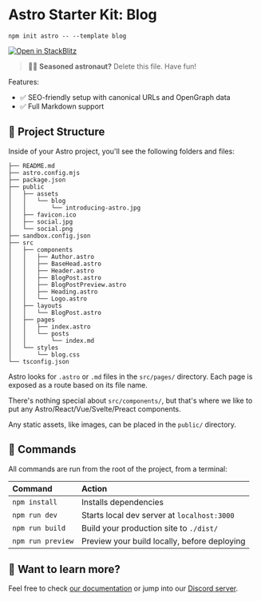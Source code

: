# Astro Starter Kit: Blog

```
npm init astro -- --template blog
```

[![Open in StackBlitz](https://developer.stackblitz.com/img/open_in_stackblitz.svg)](https://stackblitz.com/github/withastro/astro/tree/latest/examples/blog)

> 🧑‍🚀 **Seasoned astronaut?** Delete this file. Have fun!

Features:

- ✅ SEO-friendly setup with canonical URLs and OpenGraph data
- ✅ Full Markdown support

## 🚀 Project Structure

Inside of your Astro project, you'll see the following folders and files:

```
├── README.md
├── astro.config.mjs
├── package.json
├── public
│   ├── assets
│   │   └── blog
│   │       └── introducing-astro.jpg
│   ├── favicon.ico
│   ├── social.jpg
│   └── social.png
├── sandbox.config.json
├── src
│   ├── components
│   │   ├── Author.astro
│   │   ├── BaseHead.astro
│   │   ├── Header.astro
│   │   ├── BlogPost.astro
│   │   ├── BlogPostPreview.astro
│   │   ├── Heading.astro
│   │   └── Logo.astro
│   ├── layouts
│   │   └── BlogPost.astro
│   ├── pages
│   │   ├── index.astro
│   │   └── posts
│   │       └── index.md
│   └── styles
│       └── blog.css
└── tsconfig.json
```

Astro looks for `.astro` or `.md` files in the `src/pages/` directory. Each page is exposed as a route based on its file name.

There's nothing special about `src/components/`, but that's where we like to put any Astro/React/Vue/Svelte/Preact components.

Any static assets, like images, can be placed in the `public/` directory.

## 🧞 Commands

All commands are run from the root of the project, from a terminal:

| Command           | Action                                       |
| :---------------- | :------------------------------------------- |
| `npm install`     | Installs dependencies                        |
| `npm run dev`     | Starts local dev server at `localhost:3000`  |
| `npm run build`   | Build your production site to `./dist/`      |
| `npm run preview` | Preview your build locally, before deploying |

## 👀 Want to learn more?

Feel free to check [our documentation](https://docs.astro.build) or jump into our [Discord server](https://astro.build/chat).
